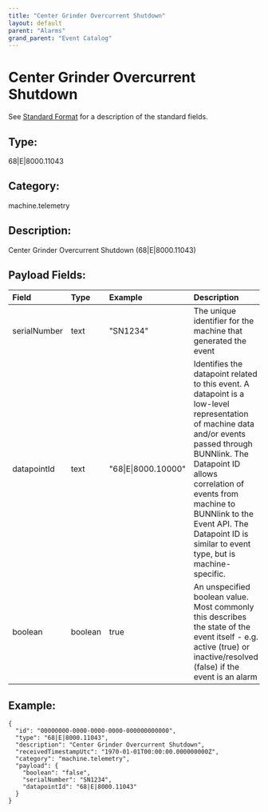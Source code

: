 ```yaml
---
title: "Center Grinder Overcurrent Shutdown"
layout: default
parent: "Alarms"
grand_parent: "Event Catalog"
---
```


# Center Grinder Overcurrent Shutdown

See [Standard Format](/event-subscriptions/event-format) for a description of the standard fields.

## Type:

68\|E\|8000.11043

## Category:

machine.telemetry

## Description: 

Center Grinder Overcurrent Shutdown (68\|E\|8000.11043)

## Payload Fields:

| Field | Type | Example | Description |
|:------|:-----|:--------|:------------|
| serialNumber | text | "SN1234" | The unique identifier for the machine that generated the event |
| datapointId | text | "68\|E\|8000.10000" | Identifies the datapoint related to this event. A datapoint is a low-level representation of machine data and/or events passed through BUNNlink. The Datapoint ID allows correlation of events from machine to BUNNlink to the Event API. The Datapoint ID is similar to event type, but is machine-specific. |
| boolean | boolean | true | An unspecified boolean value. Most commonly this describes the state of the event itself - e.g. active (true) or inactive/resolved (false) if the event is an alarm |

## Example:

```
{
  "id": "00000000-0000-0000-0000-000000000000",
  "type": "68|E|8000.11043",
  "description": "Center Grinder Overcurrent Shutdown",
  "receivedTimestampUtc": "1970-01-01T00:00:00.000000000Z",
  "category": "machine.telemetry",
  "payload": {
    "boolean": "false",
    "serialNumber": "SN1234",
    "datapointId": "68|E|8000.11043"
  }
}
```
